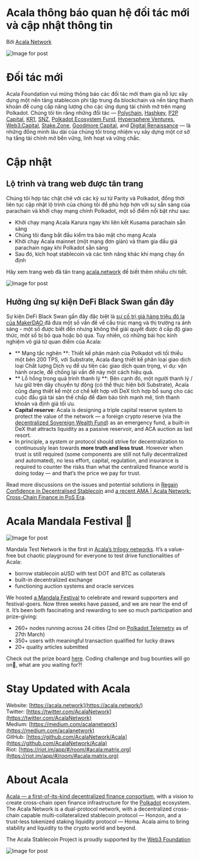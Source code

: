 # Acala thông báo quan hệ đối tác mới và cập nhật thông tin

Bởi [Acala Network](https://medium.com/u/43f74518f3f4?source=post_page-----e81a34844b5c--------------------------------)

![Image for post](https://miro.medium.com/max/1690/0*ffsizR7cemoNYcIC.gif)

# Đối tác mới

Acala Foundation vui mừng thông báo các đối tác mới tham gia nỗ lực xây dựng một nền tảng stablecoin phi tập trung đa blockchain và nền tảng thanh khoản để cung cấp năng lượng cho các ứng dụng tài chính mở trên mạng Polkadot. Chúng tôi tin rằng những đối tác — [Polychain](https://polychain.capital/), [Hashkey](https://www.hashkey.com/), [P2P Capital](https://www.p2pcap.com/), [KR1](https://www.kryptonite1.co/), [SNZ](https://snzholding.com/), [Polkadot Ecosystem Fund](https://polkadot.network/announcing-the-polkadot-ecosystem-fund/), [Hypersphere Ventures](https://www.hypersphere.ventures/), [Web3.Capital](https://web3.capital/), [Stake.Zone](http://stake.zone/), [Goodmore Capital](http://goodmore.capital/), and [Digital Renaissance](https://drf.ee/) — là những đồng minh lâu dài của chúng tôi trong nhiệm vụ xây dựng một cơ sở hạ tầng tài chính mở bền vững, linh hoạt và vững chắc.

# Cập nhật

## Lộ trình và trang web được tân trang

Chúng tôi hợp tác chặt chẽ với các kỹ sư từ Parity và Polkadot, đồng thời liên tục cập nhật lộ trình của chúng tôi để phù hợp hơn với sự sẵn sàng của parachain và khởi chạy mạng chính Polkadot, một số điểm nổi bật như sau:

- Khởi chạy mạng Acala Karura ngay khi liên kết Kusama parachain sẵn sàng
- Chúng tôi đang bắt đầu kiểm tra bảo mật cho mạng Acala
- Khởi chạy Acala mainnet (một mạng đơn giản) và tham gia đấu giá parachain ngay khi Polkadot sẵn sàng
- Sau đó, kích hoạt stablecoin và các tính năng khác khi mạng chạy ổn định

Hãy xem trang web đã tân trang [acala.network](https://acala.network/) để biết thêm nhiều chi tiết.

![Image for post](https://miro.medium.com/max/2800/0*cfF4u6DYuXgCRRWi.jpg)

## Hưởng ứng sự kiện DeFi Black Swan gần đây

Sự kiện DeFi Black Swan gần đây đặc biệt là [ sự cố trị giá hàng triệu đô la của MakerDAO ](https://medium.com/@whiterabbit_hq/black-thursday-for-makerdao-8-32-million-was-liquidated-for-0-dai-36b83cac56b6) đã đưa một số vấn đề về cấu trúc mạng và thị trường ra ánh sáng - một số được biết đến nhưng không thể giải quyết được ở cấp độ giao thức, một số bị bỏ qua hoặc bỏ qua. Tuy nhiên, có những bài học kinh nghiệm vô giá từ quan điểm của Acala:

- ** Mạng tắc nghẽn **: Thiết kế phân mảnh của Polkadot với tối thiểu một bên 200 TPS, với Substrate, Acala đang thiết kế phân loại giao dịch loại Chất lượng Dịch vụ để ưu tiên các giao dịch quan trọng, ví dụ: vận hành oracle, để chống lại vấn đề này một cách hiệu quả.
- ** Lỗ hổng trong quá trình thanh lý **: Bên cạnh đó, một người thanh lý / lưu giữ trên dây chuyền tự động (có thể thực hiện bởi Substrate), Acala cũng đang thiết kế một cơ chế kết hợp với DeX tích hợp bổ sung cho các cuộc đấu giá tài sản thế chấp để đảm bảo tính mạnh mẽ, tính thanh khoản và định giá tối ưu.
- **Capital reserve**: Acala is designing a triple capital reserve system to protect the value of the network — a foreign crypto reserve (via the [decentralized Sovereign Wealth Fund](https://github.com/AcalaNetwork/Acala-white-paper/blob/master/Building_a_Decentralized_Sovereign_Wealth_Fund.pdf)) as an emergency fund, a built-in DeX that attracts liquidity as a passive reservoir, and ACA auction as last resort.
- In principle, a system or protocol should strive for decentralization to continuously lean towards **more truth and less trust**. However when trust is still required (some components are still not fully decentralized and automated), no less effort, capital, regulation, and insurance is required to counter the risks than what the centralized finance world is doing today — and that’s the price we pay for trust.

Read more discussions on the issues and potential solutions in [Regain Confidence in Decentralised Stablecoin](https://medium.com/acalanetwork/regaining-confidence-in-decentralized-stablecoins-bd98ba8e3c83) and [a recent AMA | Acala Network: Cross-Chain Finance in PoS Era](https://polkabase.com/blog/1217).

# Acala Mandala Festival 🎉

![Image for post](https://miro.medium.com/max/1198/1*8SoYawu6H1fqnlEWmo5xsg.gif)

Mandala Test Network is the first in [Acala’s trilogy networks](https://medium.com/acalanetwork/announcing-the-acala-mandala-testnet-proof-of-liveness-partners-and-ecosystem-projects-3863f02df946). It’s a value-free but chaotic playground for everyone to test drive functionalities of Acala:

- borrow stablecoin aUSD with test DOT and BTC as collaterals
- built-in decentralized exchange
- functioning auction systems and oracle services

We hosted [a Mandala Festival](https://medium.com/acalanetwork/mandala-festival-prize-drops-3ae68df0dfa6) to celebrate and reward supporters and festival-goers. Now three weeks have passed, and we are near the end of it. It’s been both fascinating and rewarding to see so much participation and prize-giving:

- 260+ nodes running across 24 cities (2nd on [Polkadot Telemetry](https://telemetry.polkadot.io/#list/Acala%20Mandala%20Testnet) as of 27th March)
- 350+ users with meaningful transaction qualified for lucky draws
- 20+ quality articles submitted

Check out the prize board [here](https://github.com/AcalaNetwork/Acala/wiki/W.-Contribution-&-Rewards). Coding challenge and bug bounties will go on🚀, what are you waiting for?!

# Stay Updated with Acala

Website: [https://acala.network](https://acala.network/)  
Twitter: [https://twitter.com/AcalaNetwork](https://twitter.com/AcalaNetwork)  
Medium: [https://medium.com/acalanetwork](https://medium.com/acalanetwork)  
GitHub: [https://github.com/AcalaNetwork/Acala](https://github.com/AcalaNetwork/Acala)  
Riot: [https://riot.im/app/#/room/#acala:matrix.org](https://riot.im/app/#/room/#acala:matrix.org)

# About Acala

[Acala — a first-of-its-kind decentralized finance consortium](https://medium.com/acalanetwork/acala-powering-cross-blockchain-open-finance-applications-on-polkadot-abb6075a6edf), with a vision to create cross-chain open finance infrastructure for the [Polkadot](https://polkadot.network/) ecosystem. The Acala Network is a dual-protocol network, with a decentralized cross-chain capable multi-collateralized stablecoin protocol — Honzon, and a trust-less tokenized staking liquidity protocol — Homa. Acala aims to bring stability and liquidity to the crypto world and beyond.

The Acala Stablecoin Project is proudly supported by the [Web3 Foundation](https://web3.foundation/)

![Image for post](https://miro.medium.com/max/1500/0*xDQHH-Y6U1avx7lm.jpg)
